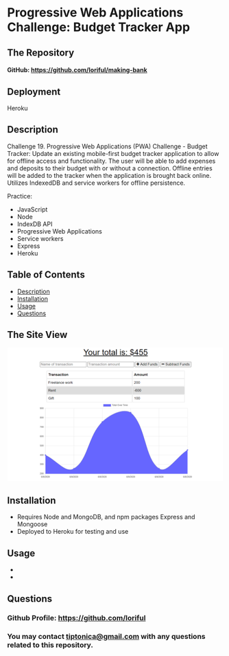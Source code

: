 

# **Progressive Web Applications Challenge: Budget Tracker App**
  
## **The Repository**
#### GitHub: https://github.com/loriful/making-bank

## **Deployment**
Heroku


## **Description**
Challenge 19. Progressive Web Applications (PWA) Challenge - Budget Tracker:
Update an existing mobile-first budget tracker application to allow for offline access and functionality. The user will be able to add expenses and deposits to their budget with or without a connection. Offline entries will be added to the tracker when the application is brought back online.  Utilizes IndexedDB and service workers for offline persistence. 


Practice: 
  - JavaScript
  - Node
  - IndexDB API
  - Progressive Web Applications
  - Service workers
  - Express
  - Heroku

## **Table of Contents**
- [Description](#description)
- [Installation](#installation)
- [Usage](#usage)
- [Questions](#questions)

## **The Site View**

<p align="center">
  <img src="./public/images/mock-up.png" alt="Web Page Mock-Up">
  </b>
  </b>
</p>

## **Installation**
- Requires Node and MongoDB, and npm packages Express and Mongoose
- Deployed to Heroku for testing and use

## **Usage**
- 
- 

## **Questions**
### Github Profile:  https://github.com/loriful

### You may contact tiptonica@gmail.com with any questions related to this repository.

  
  